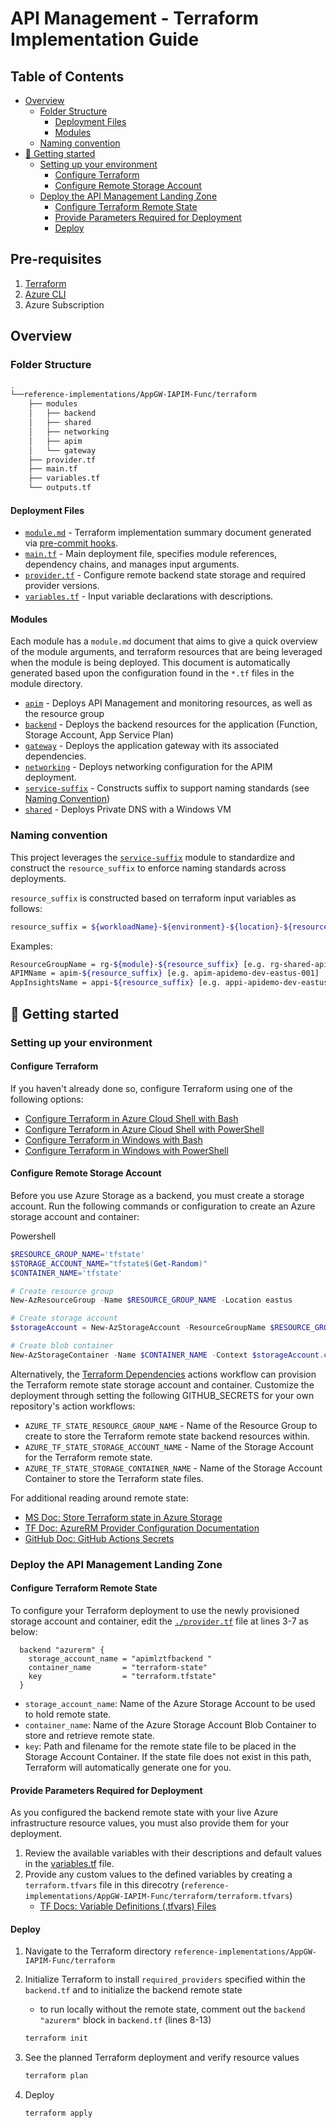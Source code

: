 # API Management - Terraform Implementation Guide

## Table of Contents

- [Overview](#overview)
  - [Folder Structure](#folder-structure)
    - [Deployment Files](#deployment-files)
    - [Modules](#modules)
  - [Naming convention](#naming-convention)
- [:rocket: Getting started](#-rocket--getting-started)
  - [Setting up your environment](#setting-up-your-environment)
    - [Configure Terraform](#configure-terraform)
    - [Configure Remote Storage Account](#configure-remote-storage-account)
  - [Deploy the API Management Landing Zone](#deploy-the-api-management-landing-zone)
    - [Configure Terraform Remote State](#configure-terraform-remote-state)
    - [Provide Parameters Required for Deployment](#provide-parameters-required-for-deployment)
    - [Deploy](#deploy)

## Pre-requisites

1. [Terraform](#configure-terraform)
1. [Azure CLI](https://docs.microsoft.com/en-us/cli/azure/install-azure-cli)
1. Azure Subscription

## Overview

### Folder Structure

```bash
.
└──reference-implementations/AppGW-IAPIM-Func/terraform
    ├── modules
    │   ├── backend
    │   ├── shared
    │   ├── networking
    │   ├── apim
    │   └── gateway
    ├── provider.tf
    ├── main.tf
    ├── variables.tf
    └── outputs.tf

```

#### Deployment Files

- [`module.md`](./module.md) - Terraform implementation summary document generated via [pre-commit hooks](../../../.pre-commit-config.yaml).
- [`main.tf`](./main.tf) - Main deployment file, specifies module references, dependency chains, and manages input arguments.
- [`provider.tf`](./provider.tf) - Configure remote backend state storage and required provider versions.
- [`variables.tf`](./variables.tf) - Input variable declarations with descriptions.

#### Modules

Each module has a `module.md` document that aims to give a quick overview of the module arguments, and terraform resources that are being leveraged when the module is being deployed.
This document is automatically generated based upon the configuration found in the `*.tf` files in the module directory.

- [`apim`](./modules/apim/module.md) - Deploys API Management and monitoring resources, as well as the resource group
- [`backend`](./modules/backend/module.md) - Deploys the backend resources for the application (Function, Storage Account, App Service Plan)
- [`gateway`](./modules/gateway/module.md) - Deploys the application gateway with its associated dependencies.
- [`networking`](./modules/networking/module.md) - Deploys networking configuration for the APIM deployment.
- [`service-suffix`](./modules/service-suffix/module.md) - Constructs suffix to support naming standards (see [Naming Convention](#naming-convention))
- [`shared`](./modules/shared/module.md) - Deploys Private DNS with a Windows VM

### Naming convention

This project leverages the [`service-suffix`](./modules/service-suffix/) module to standardize and construct the `resource_suffix` to enforce naming standards across deployments.

`resource_suffix` is constructed based on terraform input variables as follows:

```bash
resource_suffix = ${workloadName}-${environment}-${location}-${resource_suffix}
```

Examples:

```bash
ResourceGroupName = rg-${module}-${resource_suffix} [e.g. rg-shared-apidemo-dev-eastus-001]
APIMName = apim-${resource_suffix} [e.g. apim-apidemo-dev-eastus-001]
AppInsightsName = appi-${resource_suffix} [e.g. appi-apidemo-dev-eastus-001]
```

## :rocket: Getting started

### Setting up your environment

#### Configure Terraform

If you haven't already done so, configure Terraform using one of the following options:

- [Configure Terraform in Azure Cloud Shell with Bash](https://docs.microsoft.com/en-us/azure/developer/terraform/get-started-cloud-shell-bash)
- [Configure Terraform in Azure Cloud Shell with PowerShell](https://docs.microsoft.com/en-us/azure/developer/terraform/get-started-cloud-shell-powershell)
- [Configure Terraform in Windows with Bash](https://docs.microsoft.com/en-us/azure/developer/terraform/get-started-windows-bash)
- [Configure Terraform in Windows with PowerShell](https://docs.microsoft.com/en-us/azure/developer/terraform/get-started-windows-powershell)

#### Configure Remote Storage Account

Before you use Azure Storage as a backend, you must create a storage account.
Run the following commands or configuration to create an Azure storage account and container:

Powershell

```powershell
$RESOURCE_GROUP_NAME='tfstate'
$STORAGE_ACCOUNT_NAME="tfstate$(Get-Random)"
$CONTAINER_NAME='tfstate'

# Create resource group
New-AzResourceGroup -Name $RESOURCE_GROUP_NAME -Location eastus

# Create storage account
$storageAccount = New-AzStorageAccount -ResourceGroupName $RESOURCE_GROUP_NAME -Name $STORAGE_ACCOUNT_NAME -SkuName Standard_LRS -Location eastus -AllowBlobPublicAccess $true

# Create blob container
New-AzStorageContainer -Name $CONTAINER_NAME -Context $storageAccount.context -Permission blob
```

Alternatively, the [Terraform Dependencies](../../../.github/workflows/terraform-dependencies.yml) actions workflow can provision the Terraform remote state storage account and container. Customize the deployment through setting the following GITHUB_SECRETS for your own repository's action workflows:
- `AZURE_TF_STATE_RESOURCE_GROUP_NAME` - Name of the Resource Group to create to store the Terraform remote state backend resources within.
- `AZURE_TF_STATE_STORAGE_ACCOUNT_NAME` - Name of the Storage Account for the Terraform remote state.
- `AZURE_TF_STATE_STORAGE_CONTAINER_NAME` - Name of the Storage Account Container to store the Terraform state files.

For additional reading around remote state:

- [MS Doc: Store Terraform state in Azure Storage](https://docs.microsoft.com/en-us/azure/developer/terraform/store-state-in-azure-storage?tabs=azure-cli)
- [TF Doc: AzureRM Provider Configuration Documentation](https://www.terraform.io/language/settings/backends/azurerm)
- [GitHub Doc: GitHub Actions Secrets](https://docs.github.com/en/github-ae@latest/rest/actions/secrets)

### Deploy the API Management Landing Zone

#### Configure Terraform Remote State

To configure your Terraform deployment to use the newly provisioned storage account and container, edit the [`./provider.tf`](./provider.tf) file at lines 3-7 as below:

```hcl
  backend "azurerm" {
    storage_account_name = "apimlztfbackend "
    container_name       = "terraform-state"
    key                  = "terraform.tfstate"
  }
```

- `storage_account_name`: Name of the Azure Storage Account to be used to hold remote state.
- `container_name`: Name of the Azure Storage Account Blob Container to store and retrieve remote state.
- `key`: Path and filename for the remote state file to be placed in the Storage Account Container. If the state file does not exist in this path, Terraform will automatically generate one for you.

#### Provide Parameters Required for Deployment

As you configured the backend remote state with your live Azure infrastructure resource values, you must also provide them for your deployment.

1. Review the available variables with their descriptions and default values in the [variables.tf](./variables.tf) file.
2. Provide any custom values to the defined variables by creating a `terraform.tfvars` file in this direcotry (`reference-implementations/AppGW-IAPIM-Func/terraform/terraform.tfvars`)
    - [TF Docs: Variable Definitions (.tfvars) Files](https://www.terraform.io/language/values/variables#variable-definitions-tfvars-files)

#### Deploy

1. Navigate to the Terraform directory `reference-implementations/AppGW-IAPIM-Func/terraform`
1. Initialize Terraform to install `required_providers` specified within the `backend.tf` and to initialize the backend remote state
    - to run locally without the remote state, comment out the `backend "azurerm"` block in `backend.tf` (lines 8-13)

    ```bash
    terraform init
    ```

1. See the planned Terraform deployment and verify resource values

    ```bash
    terraform plan
    ```

1. Deploy

    ```bash
    terraform apply
    ```
